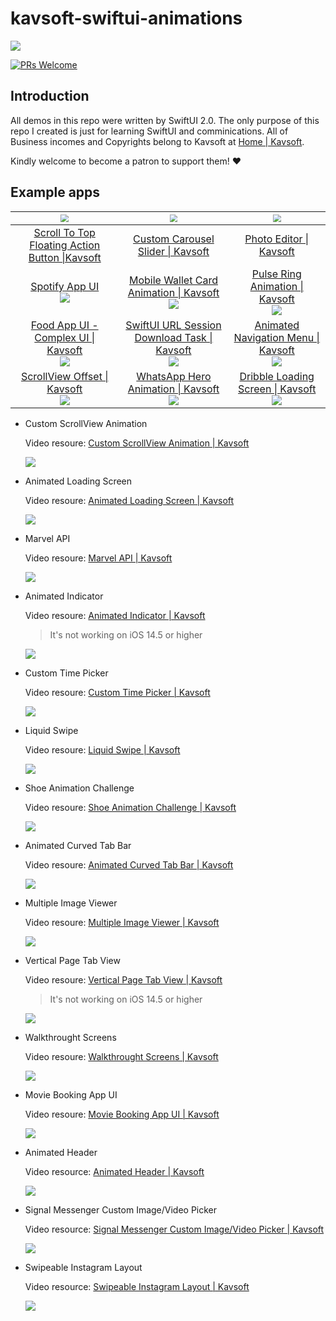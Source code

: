 # kavsoft-swiftui-animations

![](https://raw.githubusercontent.com/recherst/img-hosting/main/imgs/swiftui-badge.jpg)

[![PRs Welcome](https://img.shields.io/badge/PRs-welcome-brightgreen.svg?style=flat-square)](http://makeapullrequest.com)


## Introduction

All demos in this repo were written by SwiftUI 2.0. The only purpose of this repo I created is just for learning SwiftUI and comminications. All of Business incomes and Copyrights belong to Kavsoft at [Home | Kavsoft](https://kavsoft.dev).

Kindly welcome to become a patron to support them! ❤️

## Example apps

| <img src="https://raw.githubusercontent.com/recherst/image-host/main/imgs/scroll-to-top-floating-action-button.gif" style="zoom:80%;" /> | <img src="https://raw.githubusercontent.com/recherst/image-host/main/imgs/custom-carousel-slider.gif" style="zoom:80%;" /> | <img src="https://raw.githubusercontent.com/recherst/image-host/main/imgs/photo-editor.gif" style="zoom:80%;" /> |
| :----------------------------------------------------------: | :----------------------------------------------------------: | :----------------------------------------------------------: |
| [Scroll To Top Floating Action Button \|Kavsoft](https://kavsoft.dev/SwiftUI_2.0/Scroll_To_Top) | [Custom Carousel Slider \| Kavsoft](https://kavsoft.dev/SwiftUI_2.0/Custom_Carousel_Slider) | [Photo Editor \| Kavsoft](https://kavsoft.dev/SwiftUI_2.0/Photo_Editor) |
| [Spotify App UI ](https://kavsoft.dev/SwiftUI_2.0/Spotify_App_UI)<br />![](https://raw.githubusercontent.com/recherst/image-host/main/imgs/spotify-app-ui.gif) | [Mobile Wallet Card Animation \| Kavsoft](https://kavsoft.dev/SwiftUI_2.0/Wallet_Card_Animation)<br />![](https://raw.githubusercontent.com/recherst/image-host/main/imgs/moblie-wallet-card-animation.gif) | [Pulse Ring Animation \| Kavsoft](https://kavsoft.dev/SwiftUI_2.0/Pulse_Ring_Animation)<br />![](https://raw.githubusercontent.com/recherst/image-host/main/imgs/pulse-ring-animation.gif) |
| [Food App UI - Complex UI \| Kavsoft](https://kavsoft.dev/SwiftUI_2.0/Food_App_UI)<br />![](https://raw.githubusercontent.com/recherst/image-host/main/imgs/food-app-ui.gif) | [SwiftUI URL Session Download Task \| Kavsoft](https://kavsoft.dev/SwiftUI_2.0/Download_Task)<br />![](https://raw.githubusercontent.com/recherst/image-host/main/imgs/swiftui-url-session-download-task.gif) | [Animated Navigation Menu \| Kavsoft](https://kavsoft.dev/SwiftUI_2.0/Animated_Navigation_Menu)<br />![](https://raw.githubusercontent.com/recherst/image-host/main/imgs/animated-navigation-menu.gif) |
| [ScrollView Offset \| Kavsoft](https://kavsoft.dev/SwiftUI_2.0/ScrollView_Offset)<br />![](https://raw.githubusercontent.com/recherst/image-host/main/imgs/scrollview-offset.gif) | [WhatsApp Hero Animation \| Kavsoft](https://kavsoft.dev/SwiftUI_2.0/WhatsApp_Hero_Animation)<br />![](https://raw.githubusercontent.com/recherst/image-host/main/imgs/whatsapp-hero-animation.gif) | [Dribble Loading Screen \| Kavsoft](https://kavsoft.dev/SwiftUI_2.0/Dribbble_Loading_Screen)<br />![](https://raw.githubusercontent.com/recherst/image-host/main/imgs/dribble-loading-screen.gif) |



- Custom ScrollView Animation

  Video resoure: [Custom ScrollView Animation | Kavsoft](https://kavsoft.dev/SwiftUI_2.0/Custom_ScrollView_Animation)

  ![](https://raw.githubusercontent.com/recherst/image-host/main/imgs/custom-scrollview-animation.gif)

- Animated Loading Screen

  Video resoure: [Animated Loading Screen | Kavsoft](https://kavsoft.dev/SwiftUI_2.0/Animated_Loading_Screen)

  <img src="https://raw.githubusercontent.com/recherst/image-host/main/imgs/animated-loading-screen.gif" />

- Marvel API

  Video resoure: [Marvel API | Kavsoft](https://kavsoft.dev/SwiftUI_2.0/Marvel_API)

  ![](https://raw.githubusercontent.com/recherst/image-host/main/imgs/marvel-api.gif)

- Animated Indicator

  Video resoure: [Animated Indicator | Kavsoft](https://kavsoft.dev/SwiftUI_2.0/Animated_Indicator)

  > It's not working on iOS 14.5 or higher

  ![](https://raw.githubusercontent.com/recherst/image-host/main/imgs/animated-indicator.gif)

- Custom Time Picker

  Video resoure: [Custom Time Picker | Kavsoft](https://kavsoft.dev/SwiftUI_2.0/Custom_Time_Picker)

  ![](https://raw.githubusercontent.com/recherst/image-host/main/imgs/custom-time-picker.gif)
  
- Liquid Swipe

  Video resoure: [Liquid Swipe | Kavsoft](https://kavsoft.dev/SwiftUI_2.0/Liquid_Swipe)

  <img src="https://raw.githubusercontent.com/recherst/image-host/main/imgs/liquid-swipe.gif" />

- Shoe Animation Challenge

  Video resoure: [Shoe Animation Challenge | Kavsoft](https://kavsoft.dev/SwiftUI_2.0/Shoe_Animation_Challenge)

  <img src="https://raw.githubusercontent.com/recherst/image-host/main/imgs/shoe-animation-challenge.gif" />

- Animated Curved Tab Bar

  Video resoure: [Animated Curved Tab Bar | Kavsoft](https://kavsoft.dev/SwiftUI_2.0/Animated_Curved_Tabbar)

  ![](https://raw.githubusercontent.com/recherst/image-host/main/imgs/animated-curved-tab-bar.gif)

- Multiple Image Viewer

  Video resoure: [Multiple Image Viewer | Kavsoft](https://kavsoft.dev/SwiftUI_2.0/Multiple_Image_Viewer)

  ![](https://raw.githubusercontent.com/recherst/image-host/main/imgs/multiple-image-viewer.gif)
  
- Vertical Page Tab View

  Video resoure: [Vertical Page Tab View | Kavsoft](https://kavsoft.dev/SwiftUI_2.0/Vertical_Page_TabView)

  > It's not working on iOS 14.5 or higher

  ![](https://raw.githubusercontent.com/recherst/image-host/main/imgs/vertical-page-tab-view.gif)

- Walkthrought Screens

  Video resoure: [Walkthrought Screens | Kavsoft](https://kavsoft.dev/SwiftUI_2.0/WalkThrough_Screens)

  ![](https://raw.githubusercontent.com/recherst/image-host/main/imgs/walkthrough-screen.gif)
  
- Movie Booking App UI

  Video resoure: [ Movie Booking App UI | Kavsoft](https://kavsoft.dev/SwiftUI_2.0/Movie_Booking_App)

  ![](https://raw.githubusercontent.com/recherst/image-host/main/imgs/movie-booking-app-ui.gif)

- Animated Header

  Video resource: [Animated Header | Kavsoft](https://kavsoft.dev/SwiftUI_2.0/Animated_Header)

  ![](https://raw.githubusercontent.com/recherst/image-host/main/imgs/animated-header.gif)
  
- Signal Messenger Custom Image/Video Picker

  Video resource: [Signal Messenger Custom Image/Video Picker | Kavsoft](https://kavsoft.dev/SwiftUI_2.0/Signal_Image_Picker)

  ![](https://raw.githubusercontent.com/recherst/image-host/main/imgs/signal-image-picker.gif)
  
- Swipeable Instagram Layout

  Video resource: [Swipeable Instagram Layout | Kavsoft](https://kavsoft.dev/SwiftUI_2.0/Swipeable_Instagram_Layout)

  ![](https://raw.githubusercontent.com/recherst/image-host/main/imgs/swipeable-instagram-layout.gif)
